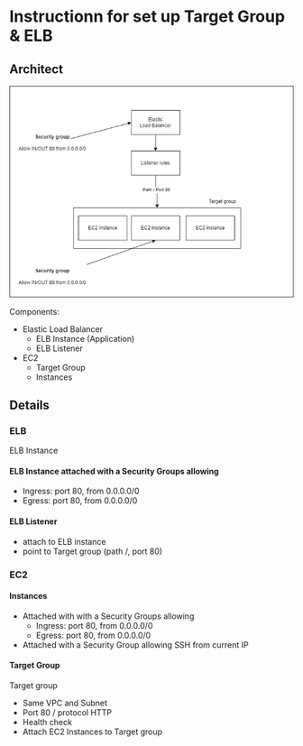 # Instructionn for set up Target Group & ELB

## Architect
![Architect](./images/Architect.png)

Components:
- Elastic Load Balancer
  - ELB Instance (Application)
  - ELB Listener
- EC2 
  - Target Group
  - Instances

## Details
### ELB
ELB Instance
#### ELB Instance attached with a Security Groups allowing 
  - Ingress: port 80, from 0.0.0.0/0
  - Egress: port 80, from 0.0.0.0/0

#### ELB Listener
  - attach to ELB instance
  - point to Target group (path /, port 80)

### EC2
#### Instances
- Attached with with a Security Groups allowing 
  - Ingress: port 80, from 0.0.0.0/0
  - Egress: port 80, from 0.0.0.0/0
- Attached with a Security Group allowing SSH from current IP

#### Target Group
Target group
- Same VPC and Subnet
- Port 80 / protocol HTTP
- Health check
- Attach EC2 Instances to Target group